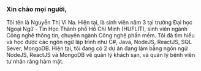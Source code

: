 ### Xin chào mọi người,
Tôi tên là Nguyễn Thị Vi Na. Hiện tại, là sinh viên năm 3 tại trường Đại học Ngoại Ngữ - Tin Học Thành phố Hồ Chí Minh (HUFLIT), sinh viên ngành Công nghê thông tin, chuyên ngành Công nghệ phần mềm. Tôi đã tìm hiểu và học được các ngôn ngữ lập trình như C#, Java, NodeJS, ReactJS, SQL Sever, MongoDB. Hiện tại, tôi đang có 2 dự án đang làm bằng ngôn ngữ NodeJS, ReactJS và MongoDB về quản lý khách sạn, và quản lý bệnh viên tư nhân răng hàm mặt.
